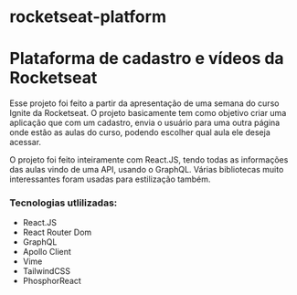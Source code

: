 # rocketseat-platform

<h1>Plataforma de cadastro e vídeos da Rocketseat</h1>

<p>Esse projeto foi feito a partir da apresentação de uma semana do curso Ignite da Rocketseat. O projeto basicamente tem como objetivo criar uma aplicação que com um cadastro, envia o usuário para uma outra página onde estão as aulas do curso, podendo escolher qual aula ele deseja acessar.</p>

<p>O projeto foi feito inteiramente com React.JS, tendo todas as informações das aulas vindo de uma API, usando o GraphQL. Várias bibliotecas muito interessantes foram usadas para estilização também.</p>

<h3>Tecnologias utlilizadas:</h3>

<ul>
    <li>React.JS</li>
    <li>React Router Dom</li>
    <li>GraphQL</li>
    <li>Apollo Client</li>
    <li>Vime</li>
    <li>TailwindCSS</li>
    <li>PhosphorReact</li>
</ul>
